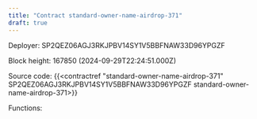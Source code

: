 ```yaml
---
title: "Contract standard-owner-name-airdrop-371"
draft: true
---
```

Deployer: SP2QEZ06AGJ3RKJPBV14SY1V5BBFNAW33D96YPGZF


 



Block height: 167850 (2024-09-29T22:24:51.000Z)

Source code: {{<contractref "standard-owner-name-airdrop-371" SP2QEZ06AGJ3RKJPBV14SY1V5BBFNAW33D96YPGZF standard-owner-name-airdrop-371>}}

Functions:


